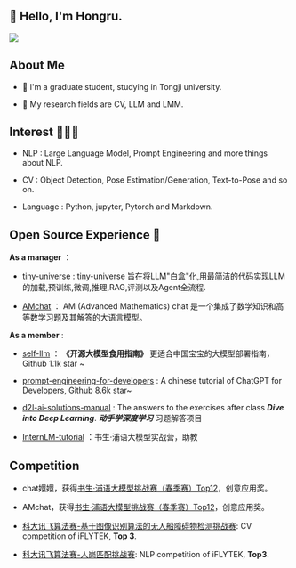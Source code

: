 
## 👋 Hello, I'm Hongru.

![](https://github-readme-stats.vercel.app/api?username=Hongru0306)
    
## About Me  
- 🌱 I'm a graduate student, studying in Tongji university.

- 💬 My research fields are CV, LLM and LMM.

## Interest 👨🏽‍💻
- NLP : Large Language Model, Prompt Engineering and more things about NLP.

- CV : Object Detection, Pose Estimation/Generation, Text-to-Pose and so on.

- Language : Python, jupyter, Pytorch and Markdown.

## Open Source Experience 👯

**As a manager** ：

- [tiny-universe](https://github.com/datawhalechina/DOPMC/issues/226) : tiny-universe 旨在将LLM"白盒"化,用最简洁的代码实现LLM的加载,预训练,微调,推理,RAG,评测以及Agent全流程.

- [AMchat](https://github.com/AXYZdong/AMchat.git) ： AM (Advanced Mathematics) chat 是一个集成了数学知识和高等数学习题及其解答的大语言模型。

**As a member** :

- [self-llm](https://github.com/datawhalechina/self-llm.git) ： **《开源大模型食用指南》** 更适合中国宝宝的大模型部署指南，Github 1.1k star ~

- [prompt-engineering-for-developers](https://github.com/datawhalechina/prompt-engineering-for-developers.git) : A chinese tutorial of ChatGPT for Developers, Github 8.6k star~

- [d2l-ai-solutions-manual](https://github.com/datawhalechina/d2l-ai-solutions-manual.git) : The answers to the exercises after class _**Dive into Deep Learning**_. ***动手学深度学习*** 习题解答项目

- [InternLM-tutorial](https://github.com/InternLM/tutorial.git) ：书生·浦语大模型实战营，助教

## Competition

- chat嬛嬛，获得[书生·浦语大模型挑战赛（春季赛）Top12](https://mp.weixin.qq.com/s/8Xh232cWplgg3qdfMdD0YQ)，创意应用奖。

- AMchat，获得[书生·浦语大模型挑战赛（春季赛）Top12](https://mp.weixin.qq.com/s/8Xh232cWplgg3qdfMdD0YQ)，创意应用奖。

- [科大讯飞算法赛-基于图像识别算法的无人船障碍物检测挑战赛](https://challenge.xfyun.cn/topic/info?type=unmanned-ship-obstacle): CV competition of iFLYTEK, **Top 3**.

- [科大讯飞算法赛-人岗匹配挑战赛](http://challenge.xfyun.cn/topic/info?type=person-post-matching-2023): NLP competition of iFLYTEK, **Top3**.


